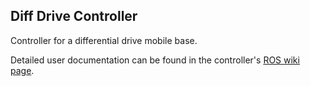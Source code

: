 ## Diff Drive Controller ##

Controller for a differential drive mobile base.

Detailed user documentation can be found in the controller's [ROS wiki page](http://wiki.ros.org/diff_drive_controller).
